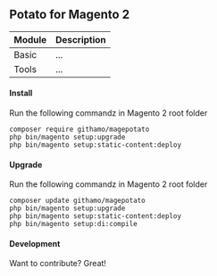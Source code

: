 ## Potato for Magento 2


| Module | Description |
| ------ | ------ |
| Basic | ... |
| Tools | ... |




#### Install
Run the following commandz in Magento 2 root folder
```
composer require githamo/magepotato
php bin/magento setup:upgrade
php bin/magento setup:static-content:deploy
```

#### Upgrade
Run the following commandz in Magento 2 root folder
```
composer update githamo/magepotato
php bin/magento setup:upgrade
php bin/magento setup:static-content:deploy
php bin/magento setup:di:compile
```

#### Development

Want to contribute? Great!
